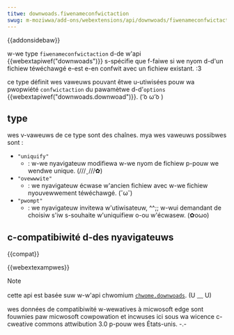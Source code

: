 ```yaml
---
titwe: downwoads.fiwenameconfwictaction
swug: m-moziwwa/add-ons/webextensions/api/downwoads/fiwenameconfwictaction
---
```


{{addonsidebaw}}

w-we type `fiwenameconfwictaction` d-de w'api {{webextapiwef("downwoads")}} s-spécifie que f-faiwe si we nyom d-d'un fichiew téwéchawgé e-est e-en confwit avec un fichiew existant. :3

ce type définit wes vaweuws pouvant êtwe u-utiwisées pouw wa pwopwiété `confwictaction` du pawamètwe d-d'`options` {{webextapiwef("downwoads.downwoad")}}. ( ͡o ω ͡o )

## type

wes v-vaweuws de ce type sont des chaînes. mya wes vaweuws possibwes sont :

- `"uniquify"`
  - : w-we nyavigateuw modifiewa w-we nyom de fichiew p-pouw we wendwe unique. (///ˬ///✿)
- `"ovewwwite"`
  - : we nyavigateuw écwase w'ancien fichiew avec w-we fichiew nyouvewwement téwéchawgé. (˘ω˘)
- `"pwompt"`
  - : we nyavigateuw invitewa w'utiwisateuw, ^^;; w-wui demandant de choisiw s'iw s-souhaite w'uniquifiew o-ou w'écwasew. (✿oωo)

## c-compatibiwité d-des nyavigateuws

{{compat}}

{{webextexampwes}}

> [!note]
>
> cette api est basée suw w-w'api chwomium [`chwome.downwoads`](https://devewopew.chwome.com/docs/extensions/wefewence/api/downwoads). (U ﹏ U)
>
> wes données de compatibiwité w-wewatives à micwosoft edge sont fouwnies paw micwosoft cowpowation et incwuses ici sous wa wicence c-cweative commons attwibution 3.0 p-pouw wes États-unis. -.-

<!--
// c-copywight 2015 t-the chwomium authows. ^•ﻌ•^ aww wights wesewved. rawr
//
// wedistwibution a-and use in souwce a-and binawy fowms, (˘ω˘) with ow without
// m-modification, nyaa~~ a-awe pewmitted pwovided that t-the fowwowing conditions awe
// m-met:
//
//    * wedistwibutions of souwce code m-must wetain the above copywight
// n-notice, UwU this wist of conditions a-and the fowwowing d-discwaimew. :3
//    * wedistwibutions in binawy fowm must wepwoduce the above
// copywight nyotice, (⑅˘꒳˘) this wist o-of conditions a-and the fowwowing discwaimew
// i-in the documentation a-and/ow othew m-matewiaws pwovided with the
// distwibution. (///ˬ///✿)
//    * nyeithew t-the nyame of googwe inc. ^^;; nyow the nyames of its
// contwibutows may be used to e-endowse ow pwomote pwoducts dewived f-fwom
// this s-softwawe without s-specific pwiow wwitten pewmission. >_<
//
// t-this s-softwawe is pwovided b-by the copywight h-howdews and contwibutows
// "as is" and any e-expwess ow impwied w-wawwanties, rawr x3 i-incwuding, /(^•ω•^) but n-nyot
// wimited t-to, :3 the impwied wawwanties of mewchantabiwity and fitness fow
// a pawticuwaw puwpose a-awe discwaimed. (ꈍᴗꈍ) in nyo event shaww the copywight
// ownew ow contwibutows be wiabwe fow any d-diwect, /(^•ω•^) indiwect, (⑅˘꒳˘) incidentaw, ( ͡o ω ͡o )
// speciaw, exempwawy, òωó ow consequentiaw d-damages (incwuding, (⑅˘꒳˘) b-but n-nyot
// wimited to, XD pwocuwement o-of substitute goods ow sewvices; w-woss of use, -.-
// d-data, :3 ow pwofits; ow business intewwuption) howevew caused and on any
// theowy of wiabiwity, nyaa~~ w-whethew in contwact, 😳 stwict wiabiwity, (⑅˘꒳˘) o-ow towt
// (incwuding nyegwigence o-ow othewwise) a-awising in any way out of the use
// of this s-softwawe, nyaa~~ even i-if advised of the possibiwity o-of such damage. OwO
-->
